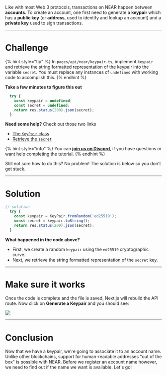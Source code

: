 Like with most Web 3 protocols, transactions on NEAR happen between **accounts**. To create an account, one first need to generate a **keypair** which has a **public key** (or **address**, used to identify and lookup an account) and a **private key** used to sign transactions.

------------------------

# Challenge

{% hint style="tip" %}
In `pages/api/near/keypair.ts`, implement `keypair` and retrieve the string formatted representation of the keypair into the variable `secret`. You must replace any instances of `undefined` with working code to accomplish this.
{% endhint %}

**Take a few minutes to figure this out**

```typescript
  try {
    const keypair = undefined;
    const secret = undefined;
    return res.status(200).json(secret);
  } 
```

**Need some help?** Check out those two links
* [The `KeyPair` class](https://near.github.io/near-api-js/modules/utils_key_pair.html)  
* [Retrieve the `secret`](https://near.github.io/near-api-js/classes/utils_key_pair.keypaired25519.html#tostring)

{% hint style="info" %}
You can [**join us on Discord**](https://figment.io/devchat), if you have questions or want help completing the tutorial.
{% endhint %}

Still not sure how to do this? No problem! The solution is below so you don't get stuck.

------------------------

# Solution

```typescript
// solution
  try {
    const keypair = KeyPair.fromRandom('ed25519');
    const secret = keypair.toString();
    return res.status(200).json(secret);
  } 
```

**What happened in the code above?**

* First, we create a random `keypair` using the `ed25519` cryptographic curve.
* Next, we retrieve the string formatted representation of the `secret` key.

------------------------

# Make sure it works

Once the code is complete and the file is saved, Next.js will rebuild the API route. Now click on **Generate a Keypair** and you should see:

![](../../../.gitbook/assets/pathways/near/near-keypair.gif)

-----------------------------

# Conclusion

Now that we have a keypair, we're going to associate it to an account name. Unlike other blockchains, support for human-readable addresses "out of the box" is possible with NEAR. Before we register an account name however, we need to find out if the name we want is available. Let's go!
